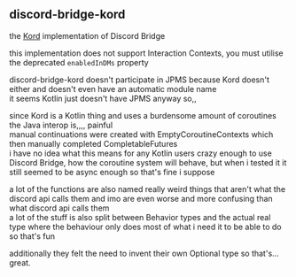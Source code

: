 ## discord-bridge-kord

the [Kord](https://github.com/kordlib/kord) implementation of Discord Bridge

this implementation does not support Interaction Contexts, you must utilise the deprecated `enabledInDMs` property

discord-bridge-kord doesn't participate in JPMS because Kord doesn't either and doesn't even have an automatic module name  
it seems Kotlin just doesn't have JPMS anyway so,,

since Kord is a Kotlin thing and uses a burdensome amount of coroutines the Java interop is,,,, painful  
manual continuations were created with EmptyCoroutineContexts which then manually completed CompletableFutures  
i have no idea what this means for any Kotlin users crazy enough to use Discord Bridge, how the coroutine system will behave,
but when i tested it it still seemed to be async enough so that's fine i suppose

a lot of the functions are also named really weird things that aren't what the discord api calls them and imo are even worse
and more confusing than what discord api calls them  
a lot of the stuff is also split between Behavior types and the actual real type where the behaviour only does most of 
what i need it to be able to do so that's fun

additionally they felt the need to invent their own Optional type so that's... great.